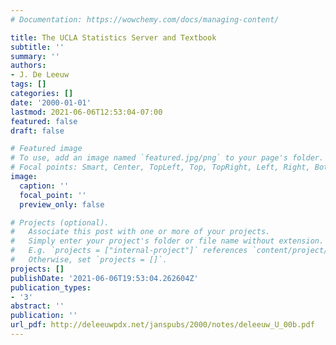 ```yaml
---
# Documentation: https://wowchemy.com/docs/managing-content/

title: The UCLA Statistics Server and Textbook
subtitle: ''
summary: ''
authors:
- J. De Leeuw
tags: []
categories: []
date: '2000-01-01'
lastmod: 2021-06-06T12:53:04-07:00
featured: false
draft: false

# Featured image
# To use, add an image named `featured.jpg/png` to your page's folder.
# Focal points: Smart, Center, TopLeft, Top, TopRight, Left, Right, BottomLeft, Bottom, BottomRight.
image:
  caption: ''
  focal_point: ''
  preview_only: false

# Projects (optional).
#   Associate this post with one or more of your projects.
#   Simply enter your project's folder or file name without extension.
#   E.g. `projects = ["internal-project"]` references `content/project/deep-learning/index.md`.
#   Otherwise, set `projects = []`.
projects: []
publishDate: '2021-06-06T19:53:04.262604Z'
publication_types:
- '3'
abstract: ''
publication: ''
url_pdf: http://deleeuwpdx.net/janspubs/2000/notes/deleeuw_U_00b.pdf
---
```

